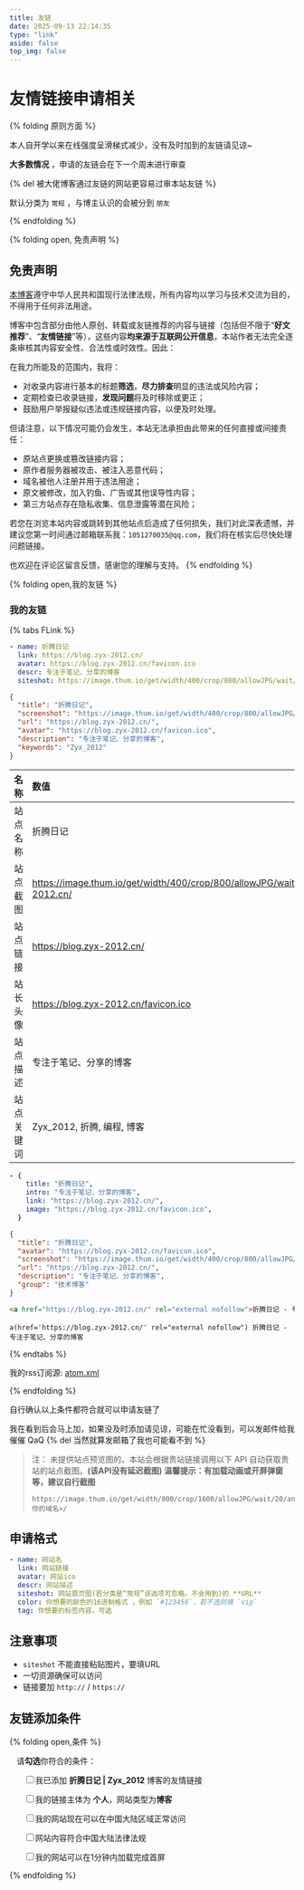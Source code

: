 ```yaml
---
title: 友链
date: 2025-09-13 22:14:35
type: "link"
aside: false
top_img: false
---
```


# 友情链接申请相关

{% folding 原则方面 %}

本人自开学以来在线强度呈滑梯式减少，没有及时加到的友链请见谅~

**大多数情况** ，申请的友链会在下一个周末进行审查

{% del 被大佬博客通过友链的网站更容易过审本站友链 %}

默认分类为 ``常规`` ，与博主认识的会被分到 ``朋友``

{% endfolding %}

{% folding open, 免责声明 %}

## 免责声明

[本博客](https://blog.zyx-2012.cn)遵守中华人民共和国现行法律法规，所有内容均以学习与技术交流为目的，不得用于任何非法用途。

博客中包含部分由他人原创、转载或友链推荐的内容与链接（包括但不限于“**好文推荐**”、“**友情链接**”等），这些内容**均来源于互联网公开信息**，本站作者无法完全逐条审核其内容安全性、合法性或时效性。因此：

在我力所能及的范围内，我将：

- 对收录内容进行基本的标题**筛选**，**尽力排查**明显的违法或风险内容；
- 定期检查已收录链接，**发现问题**将及时移除或更正；
- 鼓励用户举报疑似违法或违规链接内容，以便及时处理。

但请注意，以下情况可能仍会发生，本站无法承担由此带来的任何直接或间接责任：

- 原站点更换或篡改链接内容；
- 原作者服务器被攻击、被注入恶意代码；
- 域名被他人注册并用于违法用途；
- 原文被修改，加入钓鱼、广告或其他误导性内容；
- 第三方站点存在隐私收集、信息泄露等潜在风险；

若您在浏览本站内容或跳转到其他站点后造成了任何损失，我们对此深表遗憾，并建议您第一时间通过邮箱联系我：``1051270035@qq.com``，我们将在核实后尽快处理问题链接。

也欢迎在评论区留言反馈，感谢您的理解与支持。
{% endfolding %}

{% folding open,我的友链 %}

### 我的友链

{% tabs FLink %}

<!-- tab Butterfly -->

```yml
- name: 折腾日记
  link: https://blog.zyx-2012.cn/
  avatar: https://blog.zyx-2012.cn/favicon.ico
  descr: 专注于笔记、分享的博客
  siteshot: https://image.thum.io/get/width/400/crop/800/allowJPG/wait/20/anheyu.com/https://blog.zyx-2012.cn/
```

<!-- endtab -->

<!-- tab ☀️Volantis -->

```json
{
  "title": "折腾日记",
  "screenshot": "https://image.thum.io/get/width/400/crop/800/allowJPG/wait/20/anheyu.com/https://blog.zyx-2012.cn/",
  "url": "https://blog.zyx-2012.cn/",
  "avatar": "https://blog.zyx-2012.cn/favicon.ico",
  "description": "专注于笔记、分享的博客",
  "keywords": "Zyx_2012"
}
```

<!-- endtab -->

<!-- tab 🌴General -->

| 名称       | 数值                                                                      |
| :--------- | :------------------------------------------------------------------------ |
| 站点名称   | 折腾日记                                                                 |
| 站点截图   | https://image.thum.io/get/width/400/crop/800/allowJPG/wait/20/anheyu.com/https://blog.zyx-2012.cn/ |
| 站点链接   | https://blog.zyx-2012.cn/                                                 |
| 站长头像   | https://blog.zyx-2012.cn/favicon.ico                                      |
| 站点描述   | 专注于笔记、分享的博客                                                   |
| 站点关键词 | Zyx_2012, 折腾, 编程, 博客                                               |

<!-- endtab -->

<!-- tab ☁️Fluid -->

```yml
- {
    title: "折腾日记",
    intro: "专注于笔记、分享的博客",
    link: "https://blog.zyx-2012.cn/",
    image: "https://blog.zyx-2012.cn/favicon.ico",
  }
```
<!-- endtab --> 

<!-- tab ☀️Volantis -->

```json
{
  "title": "折腾日记",
  "avatar": "https://blog.zyx-2012.cn/favicon.ico",
  "screenshot": "https://image.thum.io/get/width/400/crop/800/allowJPG/wait/20/anheyu.com/https://blog.zyx-2012.cn/",
  "url": "https://blog.zyx-2012.cn/",
  "description": "专注于笔记、分享的博客",
  "group": "技术博客"
}
```

<!-- endtab --> 

<!-- tab Html -->

```html
<a href="https://blog.zyx-2012.cn/" rel="external nofollow">折腾日记 - 专注于笔记、分享的博客</a>
```

<!-- endtab --> 

<!-- tab Jade -->

```pug
a(href='https://blog.zyx-2012.cn/' rel="external nofollow") 折腾日记 - 专注于笔记、分享的博客
```

<!-- endtab -->

{% endtabs %}

我的rss订阅源: [atom.xml](https://blog.zyx-2012.cn/atom.xml)

{% endfolding %}

自行确认以上条件都符合就可以申请友链了

我在看到后会马上加，如果没及时添加请见谅，可能在忙没看到，可以发邮件给我催催 QaQ {% del 当然就算发邮箱了我也可能看不到 %}

> 注：
> 未提供站点预览图的，本站会根据贵站链接调用以下 API 自动获取贵站的站点截图。**(该API没有延迟截图)**
> **温馨提示：有加载动画或开屏弹窗等，建议自行截图**
> 
> ```url
> https://image.thum.io/get/width/800/crop/1600/allowJPG/wait/20/anheyu.com/https://<你的域名>/
> ```

## 申请格式

```yml
- name: 网站名
  link: 网站链接
  avatar: 网站ico
  descr: 网站描述
  siteshot: 网站首页图(若分类是“常规”该选项可忽略，不会用到)的 **URL**
  color: 你想要的颜色的16进制格式 ，例如 `#123456`，若不选则填 `vip`
  tag: 你想要的标签内容，可选
```

## 注意事项

- ``siteshot`` 不能直接粘贴图片，要填URL
- 一切资源确保可以访问
- 链接要加 ``http://`` / ``https://``

## 友链添加条件

{% folding open,条件 %}

<p  style="padding: 0px 0px 0px 0.8rem;">
请<strong>勾选</strong>你符合的条件：
</p>

<div id="friendlink_checkboxs" style="padding: 0px 0px 0px 1.6rem;">
  <p>
    <label class="checkbox"><input type="checkbox" id="checkbox1" onclick="checkForm()">我已添加 <b>折腾日记 | Zyx_2012</b> 博客的友情链接</label>
  </p>
  <p>
    <label class="checkbox"><input type="checkbox" id="checkbox2" onclick="checkForm()">我的链接主体为 <b>个人</b>，网站类型为<b>博客</b></label>
  </p>
  <p>
    <label class="checkbox"><input type="checkbox" id="checkbox3" onclick="checkForm()">我的网站现在可以在中国大陆区域正常访问</label>
  </p>
  <p>
    <label class="checkbox"><input type="checkbox" id="checkbox4" onclick="checkForm()">网站内容符合中国大陆法律法规</label>
  </p>
  <p>
    <label class="checkbox"><input type="checkbox" id="checkbox5" onclick="checkForm()">我的网站可以在1分钟内加载完成首屏</label>
  </p>
</div>

<script>
    var twikooSubmit = document.getElementsByClassName("tk-submit")[0];
    if(twikooSubmit) {
      twikooSubmit.style.opacity = "0";
    }
    function checkForm() {
        var checkbox1 = document.getElementById("checkbox1");
        var checkbox2 = document.getElementById("checkbox2");
        var checkbox3 = document.getElementById("checkbox3");
        var checkbox4 = document.getElementById("checkbox4");
        var checkbox5 = document.getElementById("checkbox5");
        var twikooSubmit = document.getElementsByClassName("tk-submit")[0];
        if (checkbox1.checked && checkbox2.checked && checkbox3.checked && checkbox4.checked && checkbox5.checked) {
            twikooSubmit.style.opacity = "1";
            twikooSubmit.style.height = "auto";
            twikooSubmit.style.overflow = "auto";
            var input = document.getElementsByClassName('el-textarea__inner')[0];
            let evt = document.createEvent('HTMLEvents');
            evt.initEvent('input', true, true);
            input.value = '```yml\n- name: 网站名\n  link: 网站链接\n  avatar: 网站ico\n  descr: 网站描述\n  siteshot: 网站首页图(若分类是“常规”该选项可忽略，不会用到)的 **URL**\n  color: 你想要的颜色的16进制格式 ，例如 `#123456`，若不选则填 `vip`\n  tag: 你想要的标签内容，可选\n```';
            input.dispatchEvent(evt);
            input.focus();
            input.setSelectionRange(-1, -1);
        } else {
            twikooSubmit.style.opacity = "0";
            twikooSubmit.style.height = "0";
            twikooSubmit.style.overflow = "hidden";
        }
    }
</script>

<style>
.tk-comments > .tk-submit {
  opacity: 0;
  height: 0;
  transition: opacity 0.5s, height 0.5s;
  overflow: hidden;
}
</style>

{% endfolding %}